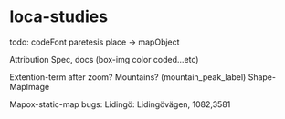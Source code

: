 # loca-studies

todo:
codeFont paretesis
place -> mapObject

Attribution
Spec, docs (box-img color coded...etc)

Extention-term after zoom?
Mountains? (mountain_peak_label)
Shape-MapImage

Mapox-static-map bugs:
Lidingö: Lidingövägen, 1082,3581
